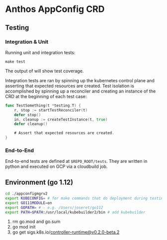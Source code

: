 # Anthos AppConfig CRD

## Testing

### Integration & Unit

Running unit and integration tests:

```
make test
```

The output of will show test coverage.

Integration tests are ran by spinning up the kubernetes control plane and asserting that expected resources are created. Test isolation is accomplished by spinning up a reconciler and creating an instance of the CRD at the beginning of each test case:

```go
func TestSomething(t *testing.T) {
	r, stop := startTestReconciler(t)
	defer stop()
	in, cleanup := createTestInstance(t, true)
	defer cleanup()

	# Assert that expected resources are created.
}
```

### End-to-End

End-to-end tests are defined at `$REPO_ROOT/tests`. They are written in python and executed on GCP via a cloudbuild job.

## Environment (go 1.12)

```bash
cd ./appconfigmgrv2
export KUBECONFIG= # for make commands that do deployment during testing locally
export GO111MODULE=on
export GOPATH= # - e.g. /Users/joseret/go112
export PATH=$PATH:/usr/local/kubebuilder2/bin # add kubebuilder
```

1. rm go.mod and go.sum
2. go mod init
3. go get sigs.k8s.io/controller-runtime@v0.2.0-beta.2